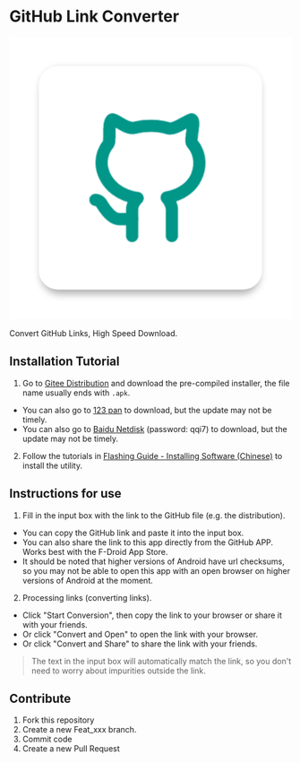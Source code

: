 # GitHub Link Converter

![ICON](./app/src/main/res/drawable/ic_launcher.png)

Convert GitHub Links, High Speed Download.

## Installation Tutorial

1. Go to [Gitee Distribution](https://gitee.com/Jesse205/GitHubUrlConverter/releases/latest) and download the pre-compiled installer, the file name usually ends with `.apk`.
  * You can also go to [123 pan](https://www.123pan.com/s/G7a9-4xtk.html) to download, but the update may not be timely.
  * You can also go to [Baidu Netdisk](https://pan.baidu.com/s/1DUh2ecgyxTRNoJ5bm30fdg?pwd=qqi7) (password: qqi7) to download, but the update may not be timely.
2. Follow the tutorials in [Flashing Guide - Installing Software (Chinese)](https://jesse205.github.io/FlashAndroidDevicesGuidelines/normal/installApk/) to install the utility.

## Instructions for use

1. Fill in the input box with the link to the GitHub file (e.g. the distribution).
  * You can copy the GitHub link and paste it into the input box.
  * You can also share the link to this app directly from the GitHub APP. Works best with the F-Droid App Store.
  * It should be noted that higher versions of Android have url checksums, so you may not be able to open this app with an open browser on higher versions of Android at the moment.
2. Processing links (converting links).
  * Click "Start Conversion", then copy the link to your browser or share it with your friends.
  * Or click "Convert and Open" to open the link with your browser.
  * Or click "Convert and Share" to share the link with your friends.

> The text in the input box will automatically match the link, so you don't need to worry about impurities outside the link.

## Contribute

1. Fork this repository
2. Create a new Feat_xxx branch.
3. Commit code
4. Create a new Pull Request